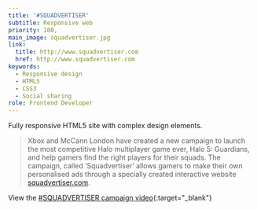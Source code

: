 ```yaml
---
title: '#SQUADVERTISER'
subtitle: Responsive web
priority: 100,
main_image: squadvertiser.jpg
link:
  title: http://www.squadvertiser.com
  href: http://www.squadvertiser.com
keywords:
  - Responsive design
  - HTML5
  - CSS3
  - Social sharing
role: Frontend Developer
---
```


Fully responsive HTML5 site with complex design elements.

> Xbox and McCann London have created a new campaign to launch the most competitive Halo multiplayer game ever, Halo 5: Guardians, and help gamers find the right players for their squads.
> The campaign, called ‘Squadvertiser’ allows gamers to make their own personalised ads through a specially created interactive website [squadvertiser.com](http://www.squadvertiser.com).

View the [#SQUADVERTISER campaign video](https://vimeo.com/154037383){:target="_blank"}
